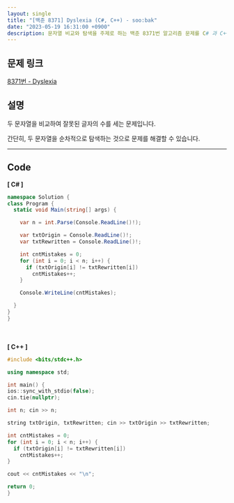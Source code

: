 ```yaml
---
layout: single
title: "[백준 8371] Dyslexia (C#, C++) - soo:bak"
date: "2023-05-19 16:31:00 +0900"
description: 문자열 비교와 탐색을 주제로 하는 백준 8371번 알고리즘 문제를 C# 과 C++ 로 풀이 및 해설
---
```


## 문제 링크
  [8371번 - Dyslexia](https://www.acmicpc.net/problem/8371)

## 설명
두 문자열을 비교하여 잘못된 글자의 수를 세는 문제입니다. <br>

간단히, 두 문자열을 순차적으로 탐색하는 것으로 문제를 해결할 수 있습니다. <br>

- - -

## Code
<b>[ C# ] </b>
<br>

  ```c#
namespace Solution {
  class Program {
    static void Main(string[] args) {

      var n = int.Parse(Console.ReadLine()!);

      var txtOrigin = Console.ReadLine()!;
      var txtRewritten = Console.ReadLine()!;

      int cntMistakes = 0;
      for (int i = 0; i < n; i++) {
        if (txtOrigin[i] != txtRewritten[i])
          cntMistakes++;
      }

      Console.WriteLine(cntMistakes);

    }
  }
}
  ```
<br><br>
<b>[ C++ ] </b>
<br>

  ```c++
#include <bits/stdc++.h>

using namespace std;

int main() {
  ios::sync_with_stdio(false);
  cin.tie(nullptr);

  int n; cin >> n;

  string txtOrigin, txtRewritten; cin >> txtOrigin >> txtRewritten;

  int cntMistakes = 0;
  for (int i = 0; i < n; i++) {
    if (txtOrigin[i] != txtRewritten[i])
      cntMistakes++;
  }

  cout << cntMistakes << "\n";

  return 0;
}
  ```
